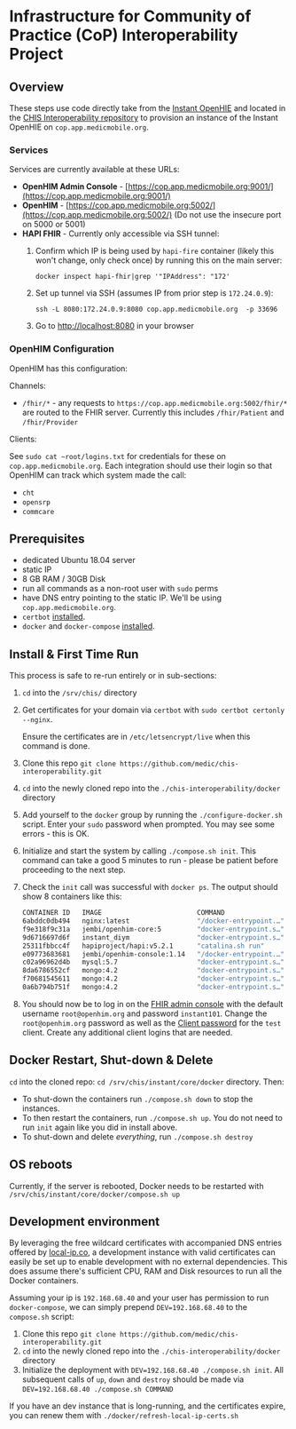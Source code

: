 # Infrastructure for Community of Practice (CoP) Interoperability Project

## Overview 

These steps use code directly take from the [Instant OpenHIE](https://github.com/openhie/instant/tree/master/core/docker) and located in the [CHIS Interoperability repository](https://github.com/medic/chis-interoperability) to provision an instance of the Instant OpenHIE on `cop.app.medicmobile.org`.

### Services

Services are currently available at these URLs:

* **OpenHIM Admin Console** - [https://cop.app.medicmobile.org:9001/](https://cop.app.medicmobile.org:9001/) 
* **OpenHIM** - [https://cop.app.medicmobile.org:5002/](https://cop.app.medicmobile.org:5002/) (Do not use the insecure port on 5000 or 5001)
* **HAPI FHIR** - Currently only accessible via SSH tunnel:
   1. Confirm which IP is being used by `hapi-fire` container (likely this won't change, only check once) by running this on the main server: 
   
      `docker inspect hapi-fhir|grep '"IPAddress": "172'`
   1. Set up tunnel via SSH (assumes IP from prior step is `172.24.0.9`):
   
      `ssh -L 8080:172.24.0.9:8080 cop.app.medicmobile.org  -p 33696`
   1. Go to [http://localhost:8080](http://localhost:8080) in your browser


### OpenHIM Configuration

OpenHIM has this configuration:

Channels:
* `/fhir/*` - any requests to `https://cop.app.medicmobile.org:5002/fhir/*` are routed to the FHIR server.  Currently this includes `/fhir/Patient` and `/fhir/Provider`

Clients:

See `sudo cat ~root/logins.txt` for credentials for these on `cop.app.medicmobile.org`.  Each integration should use their login so that OpenHIM can track which system made the call:

* `cht`
* `opensrp`
* `commcare` 

## Prerequisites 

  * dedicated Ubuntu 18.04 server
  * static IP
  * 8 GB RAM / 30GB Disk
  * run all commands as a non-root user with `sudo` perms
  * have DNS entry pointing to the static IP.  We'll be using `cop.app.medicmobile.org`. 
  * `certbot` [installed](https://certbot.eff.org/).  
 *  `docker` and `docker-compose` [installed](https://github.com/openhie/instant/tree/master/core/docker#prerequisites).

## Install & First Time Run

This process is safe to re-run entirely or in sub-sections:

1. `cd` into the `/srv/chis/` directory
1. Get certificates for your domain via `certbot` with `sudo certbot certonly --nginx`.  

   Ensure the certificates are in `/etc/letsencrypt/live` when this command is done.
1. Clone this repo `git clone https://github.com/medic/chis-interoperability.git`
1. `cd` into the newly cloned repo into the `./chis-interoperability/docker` directory
1. Add yourself to the `docker` group by running the `./configure-docker.sh` script. Enter your `sudo` password when prompted. You may see some errors - this is OK.
1. Initialize and start the system by calling `./compose.sh init`. This command can take a good 5 minutes to run - please be patient before proceeding to the next step.
1. Check the `init` call was successful with `docker ps`. The output should show 8 containers like this:
 
    ```bash
    CONTAINER ID   IMAGE                        COMMAND                  CREATED          STATUS          PORTS                                                                                                                                                                                NAMES
    6abddc0db494   nginx:latest                 "/docker-entrypoint.…"   17 seconds ago   Up 15 seconds   0.0.0.0:5002->5002/tcp, :::5002->5002/tcp, 0.0.0.0:5051->5051/tcp, :::5051->5051/tcp, 0.0.0.0:8080->8080/tcp, :::8080->8080/tcp, 80/tcp, 0.0.0.0:9001->9001/tcp, :::9001->9001/tcp   nginx-proxy
    f9e318f9c31a   jembi/openhim-core:5         "docker-entrypoint.s…"   19 seconds ago   Up 17 seconds   0.0.0.0:5000-5001->5000-5001/tcp, :::5000-5001->5000-5001/tcp, 0.0.0.0:5050->5050/tcp, :::5050->5050/tcp, 0.0.0.0:5052->5052/tcp, :::5052->5052/tcp                                  openhim-core
    9d6716697d6f   instant_diym                 "docker-entrypoint.s…"   29 seconds ago   Up 28 seconds   5051/tcp                                                                                                                                                                             diym
    25311fbbcc4f   hapiproject/hapi:v5.2.1      "catalina.sh run"        2 months ago     Up 2 months     8080/tcp                                                                                                                                                                             hapi-fhir
    e09773683681   jembi/openhim-console:1.14   "/docker-entrypoint.…"   2 months ago     Up 2 months     80/tcp                                                                                                                                                                               openhim-console
    c02a96962d4b   mysql:5.7                    "docker-entrypoint.s…"   2 months ago     Up 2 months     3306/tcp, 33060/tcp                                                                                                                                                                  hapi-mysql
    8da6786552cf   mongo:4.2                    "docker-entrypoint.s…"   2 months ago     Up 2 months     27017/tcp                                                                                                                                                                            mongo-2
    f70681545611   mongo:4.2                    "docker-entrypoint.s…"   2 months ago     Up 2 months     27017/tcp                                                                                                                                                                            mongo-3
    0a6b794b751f   mongo:4.2                    "docker-entrypoint.s…"   2 months ago     Up 2 months     27017/tcp                                                                                                                                                                            mongo-1
    ``` 

1. You should now be to log in on the [FHIR admin console](https://cop.app.medicmobile.org:9001) with the default username `root@openhim.org` and password `instant101`. Change the `root@openhim.org` password as well as the [Client password](https://cop.app.medicmobile.org:9001/#!/clients) for the `test` client. Create any additional client logins that are needed.

## Docker Restart, Shut-down & Delete

`cd` into the cloned repo: `cd /srv/chis/instant/core/docker` directory. Then:

* To shut-down the containers run `./compose.sh down` to stop the instances.
* To then restart the containers, run `./compose.sh up`. You do not need to run `init` again like you did in install above.
* To shut-down and delete *everything*, run `./compose.sh destroy`

## OS reboots

Currently, if the server is rebooted, Docker needs to be restarted with `/srv/chis/instant/core/docker/compose.sh up`

## Development environment

By leveraging the free wildcard certificates with accompanied DNS entries offered by [local-ip.co](http://local-ip.co), a development instance with valid certificates can easily be set up to enable development with no external dependencies.  This does assume there's sufficient CPU, RAM and Disk resources to run all the Docker containers.

Assuming your ip is `192.168.68.40` and your user has permission to run `docker-compose`, we can simply prepend `DEV=192.168.68.40` to the `compose.sh` script:
1. Clone this repo `git clone https://github.com/medic/chis-interoperability.git`
1. `cd` into the newly cloned repo into the `./chis-interoperability/docker` directory
1. Initialize the deployment with `DEV=192.168.68.40 ./compose.sh init`.  All subsequent calls of `up`, `down` and `destroy` should be made via `DEV=192.168.68.40 ./compose.sh COMMAND` 

If you have an dev instance that is long-running, and the certificates expire, you can renew them with `./docker/refresh-local-ip-certs.sh`
